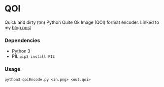 # QOI

Quick and dirty (tm) Python Quite Ok Image (QOI) format encoder. Linked to my [blog post](https://harrisonm.com/blog/QOI)

### Dependencies

* Python 3
* PIL `pip3 install PIL`

### Usage

`python3 qoiEncode.py <in.png> <out.qoi>`
